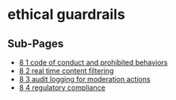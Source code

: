 ﻿# ethical guardrails

## Sub-Pages

- [8 1 code of conduct and prohibited behaviors](./8_1_code_of_conduct_and_prohibited_behaviors.md)
- [8 2 real time content filtering](./8_2_real_time_content_filtering.md)
- [8 3 audit logging for moderation actions](./8_3_audit_logging_for_moderation_actions.md)
- [8 4 regulatory compliance](./8_4_regulatory_compliance.md)
